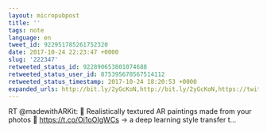 ```yaml
---
layout: micropubpost
title: ''
tags: note
language: en
tweet_id: 922951785261752320
date: 2017-10-24 22:23:47 +0000
slug: '222347'
retweeted_status_id: 922890653801074688
retweeted_status_user_id: 875395670567514112
retweeted_status_timestamp: 2017-10-24 18:20:53 +0000
expanded_urls: http://bit.ly/2yGcKoN,http://bit.ly/2yGcKoN,https://twitter.com/madewithARKit/status/922890653801074688/video/1
---
```

RT @madewithARKit: 🎨 Realistically textured AR paintings made from your photos 🤳 https://t.co/Oi1oOIgWCs → a deep learning style transfer t…
